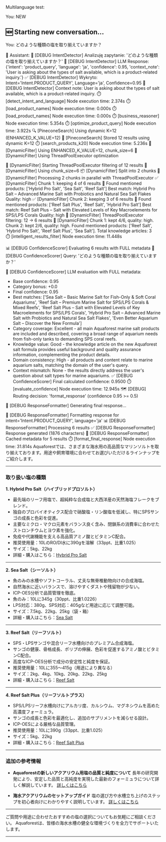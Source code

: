 Multilanguage test:

You: NEW

🆕 Starting new conversation...
----------------------------------------
You: どのような種類の塩を取り揃えていますか？

🤖 Assistant:
🎯 [DEBUG IntentDetector] Analizuję zapytanie: 'どのような種類の塩を取り揃えていますか？'
🤖 [DEBUG IntentDetector] LLM Response: {'intent': 'product_query', 'language': 'ja', 'confidence': 0.95, 'context_note': 'User is asking about the types of salt available, which is a product-related inquiry.'}
✅ [DEBUG IntentDetector] Wykryto: Intent='Intent.PRODUCT_QUERY', Language='ja', Confidence=0.95
🧠 [DEBUG IntentDetector] Context note: User is asking about the types of salt available, which is a product-related inquiry.
⏱️  [detect_intent_and_language] Node execution time: 2.374s
⏱️  [load_product_names] Node execution time: 0.000s
⏱️  [load_product_names] Node execution time: 0.000s
⏱️  [business_reasoner] Node execution time: 5.354s
⏱️  [optimize_product_query] Node execution time: 3.922s
🔍 [PineconeSearch] Using dynamic K=12 (ENHANCED_K_VALUE=12)
🎯 [PineconeSearch] Stored 12 results using dynamic K=12
⏱️  [search_products_k20] Node execution time: 5.236s
🔧 [DynamicFilter] Using ENHANCED_K_VALUE=12, chunk_size=6
🔧 [DynamicFilter] Using ThreadPoolExecutor optimization

🚀 [DynamicFilter] Starting ThreadPoolExecutor filtering of 12 results
🔧 [DynamicFilter] Using chunk_size=6
📦 [DynamicFilter] Split into 2 chunks
🔄 [DynamicFilter] Processing 2 chunks in parallel with ThreadPoolExecutor
✅ [DynamicFilter] Chunk 1: keeping 4 of 6 results
   🎯 Found mentioned products: ['Hybrid Pro Salt', 'Sea Salt', 'Reef Salt']
   Best match: Hybrid Pro Salt – Advanced Marine Salt with Probiotics and Natural Sea Salt Flakes
   Quality: high
✅ [DynamicFilter] Chunk 2: keeping 3 of 6 results
   🎯 Found mentioned products: ['Reef Salt Plus', 'Reef Salt', 'Hybrid Pro Salt']
   Best match: Reef Salt Plus – Salt with Elevated Levels of Key Macroelements for SPS/LPS Corals
   Quality: high
🎯 [DynamicFilter] ThreadPoolExecutor filtering: 12 → 6 results
💭 [DynamicFilter] Chunk 1: kept 4/6, quality: high. Chunk 2: kept 2/6, quality: high. Found mentioned products: ['Reef Salt', 'Hybrid Pro Salt', 'Reef Salt Plus', 'Sea Salt']. Total knowledge articles: 3      
⏱️  [intelligent_results_filter] Node execution time: 11.448s

📊 [DEBUG ConfidenceScorer] Evaluating 6 results with FULL metadata
🎯 [DEBUG ConfidenceScorer] Query: 'どのような種類の塩を取り揃えていますか？'

🤖 [DEBUG ConfidenceScorer] LLM evaluation with FULL metadata:
   - Base confidence: 0.95
   - Category bonus: +0.0
   - Final confidence: 0.95
   - Best matches: ['Sea Salt – Basic Marine Salt for Fish-Only & Soft Coral Aquariums', 'Reef Salt – Premium Marine Salt for SPS/LPS Corals & Mixed Reefs', 'Reef Salt Plus – Salt with Elevated Levels of Key Macroelements for SPS/LPS Corals', 'Hybrid Pro Salt – Advanced Marine Salt with Probiotics and Natural Sea Salt Flakes', 'Even Better Aquarium Salt – Discover the New Formula']
   - Category coverage: Excellent - all main Aquaforest marine salt products are included and described, covering a broad range of aquarium needs from fish-only tanks to demanding SPS coral reefs.
   - Knowledge value: Good - the knowledge article on the new Aquaforest salt formula provides useful background and quality assurance information, complementing the product details.
   - Domain consistency: High - all products and content relate to marine aquarium salts, matching the domain of the user's query.
   - Context mismatch: None - the results directly address the user's question about salt types for marine aquariums.
✅ [DEBUG ConfidenceScorer] Final calculated confidence: 0.9500
⏱️  [evaluate_confidence] Node execution time: 12.945s
🗺️ [DEBUG] Routing decision: 'format_response' (confidence 0.95 >= 0.5)

🔨 [DEBUG ResponseFormatter] Generating final response...

📝 [DEBUG ResponseFormatter] Formatting response for intent='Intent.PRODUCT_QUERY', language='ja'
📊 [DEBUG ResponseFormatter] Processing 6 results
✅ [DEBUG ResponseFormatter] Response generated (1876 characters)
💾 [DEBUG ResponseFormatter] Cached metadata for 5 results
⏱️  [format_final_response] Node execution time: 31.814s
Aquaforestでは、さまざまな海水用の高品質なマリンソルトを取り揃えております。用途や飼育環境に合わせてお選びいただけるラインナップをご紹介します。

---

### 取り扱い塩の種類

**1. Hybrid Pro Salt（ハイブリッドプロソルト）**
- 最先端のリーフ用塩で、超純粋な合成塩と大西洋産の天然海塩フレークをブレンド。
- 独自のプロバイオティクス配合で硝酸塩・リン酸塩を低減し、特にSPSサンゴの成長と色彩を促進。
- 主要なミクロ・マクロ元素をバランス良く含み、閉鎖系の消費率に合わせたストロンチウムとヨウ素を強化。
- 免疫や代謝機能を支える高品質アミノ酸とビタミンC配合。
- 推奨使用量：10LのRO/DI水に390gを溶解（33ppt、比重1.025）
- サイズ：5kg、22kg
- 詳細・購入はこちら：[Hybrid Pro Salt](https://aquaforest.eu/en/products/seawater/marine-salts/hybrid-pro-salt/)

---

**2. Sea Salt（シーソルト）**
- 魚のみの水槽やソフトコーラル、丈夫な無脊椎動物向けの合成海塩。
- 自然海水に近いバランスで、溶けやすくダストや残留物が少ない。
- ICP-OES分析で品質管理を徹底。
- 魚のみ：10Lに345g（30ppt、比重1.0226）
- LPS対応：380g、SPS対応：405gなど用途に応じて調整可能。
- サイズ：7.5kg、22kg、25kg（袋・箱）
- 詳細・購入はこちら：[Sea Salt](https://aquaforest.eu/en/products/seawater/marine-salts/sea-salt/)

---

**3. Reef Salt（リーフソルト）**
- SPS・LPSサンゴや混合リーフ水槽向けのプレミアム合成海塩。
- サンゴの健康、骨格成長、ポリプの伸展、色彩を促進するアミノ酸とビタミンC配合。
- 高度なICP-OES分析で成分の安定性と純度を保証。
- 推奨使用量：10Lに355～415g（用途により異なる）
- サイズ：2kg、4kg、10kg、20kg、22kg、25kg
- 詳細・購入はこちら：[Reef Salt](https://aquaforest.eu/en/products/seawater/marine-salts/reef-salt/)

---

**4. Reef Salt Plus（リーフソルトプラス）**
- SPS/LPSリーフ水槽向けにアルカリ度、カルシウム、マグネシウムを高めた高濃度フォーミュラ。
- サンゴの成長と色彩を最適化し、追加のサプリメントを減らせる設計。
- ICP-OESによる厳格な品質管理。
- 推奨使用量：10Lに390g（33ppt、比重1.025）
- サイズ：5kg、22kg
- 詳細・購入はこちら：[Reef Salt Plus](https://aquaforest.eu/en/products/seawater/marine-salts/reef-salt-plus/)

---

### 追加の参考情報

- **Aquaforestの新しいアクアリウム用塩の品質と純度について**
  長年の研究開発により、安定した品質と高純度を実現した最新のフォーミュラについて詳しく解説しています。
  [詳しくはこちら](https://aquaforest.eu/en/knowledge-base/even-better-aquarium-salt-discover-the-new-formula/)

- **海水アクアリウムのセットアップガイド**
  塩の選び方や水槽立ち上げのステップを初心者向けにわかりやすく説明しています。
  [詳しくはこちら](https://aquaforest.eu/en/knowledge-base/how-to-set-up-a-saltwater-aquarium/)

---

ご質問や用途に合わせたおすすめの塩の選択についてもお気軽にご相談ください。
Aquaforestは、皆様の海水水槽の健全な環境づくりを全力でサポートいたします。

------------------------------------------------------------

